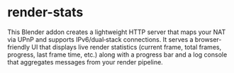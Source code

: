 # render-stats
 This Blender addon creates a lightweight HTTP server that maps your NAT via UPnP and supports IPv6/dual‑stack connections. It serves a browser-friendly UI that displays live render statistics (current frame, total frames, progress, last frame time, etc.) along with a progress bar and a log console that aggregates messages from your render pipeline.
